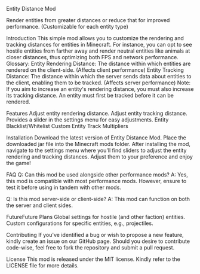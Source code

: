 Entity Distance Mod

Render entities from greater distances or reduce that for improved performance. (Customizable for each entity type)

Introduction
This simple mod allows you to customize the rendering and tracking distances for entities in Minecraft. For instance, you can opt to see hostile entities from farther away and render neutral entities like animals at closer distances, thus optimizing both FPS and network performance.
Glossary:
Entity Rendering Distance: The distance within which entities are rendered on the client-side. (Affects client performance)
Entity Tracking Distance: The distance within which the server sends data about entities to the client, enabling them to be tracked. (Affects server performance)
Note: If you aim to increase an entity's rendering distance, you must also increase its tracking distance. An entity must first be tracked before it can be rendered.

Features
Adjust entity rendering distance.
Adjust entity tracking distance.
Provides a slider in the settings menu for easy adjustments.
Entity Blacklist/Whitelist
Custom Entity Track Multipliers

Installation
Download the latest version of Entity Distance Mod.
Place the downloaded jar file into the Minecraft mods folder.
After installing the mod, navigate to the settings menu where you'll find sliders to adjust the entity rendering and tracking distances. Adjust them to your preference and enjoy the game!

FAQ
Q: Can this mod be used alongside other performance mods?
A: Yes, this mod is compatible with most performance mods. However, ensure to test it before using in tandem with other mods.

Q: Is this mod server-side or client-side?
A: This mod can function on both the server and client sides.

FutureFuture Plans
Global settings for hostile (and other faction) entities.
Custom configurations for specific entities, e.g., projectiles.

Contributing
If you've identified a bug or wish to propose a new feature, kindly create an issue on our GitHub page. Should you desire to contribute code-wise, feel free to fork the repository and submit a pull request.

License
This mod is released under the MIT license. Kindly refer to the LICENSE file for more details.
